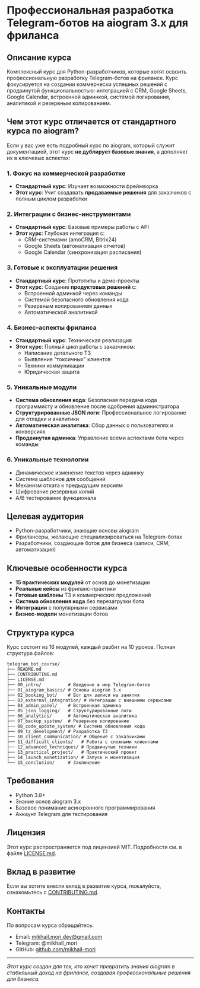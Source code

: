 # Профессиональная разработка Telegram-ботов на aiogram 3.x для фриланса

## Описание курса
Комплексный курс для Python-разработчиков, которые хотят освоить профессиональную разработку Telegram-ботов на фрилансе. Курс фокусируется на создании коммерчески успешных решений с продвинутой функциональностью: интеграцией с CRM, Google Sheets, Google Calendar, встроенной админкой, системой логирования, аналитикой и резервным копированием.

## Чем этот курс отличается от стандартного курса по aiogram?

Если у вас уже есть подробный курс по aiogram, который служит документацией, этот курс **не дублирует базовые знания**, а дополняет их в ключевых аспектах:

### 1. **Фокус на коммерческой разработке**
- **Стандартный курс**: Изучает возможности фреймворка
- **Этот курс**: Учит создавать **продаваемые решения** для заказчиков с полным циклом разработки

### 2. **Интеграции с бизнес-инструментами**
- **Стандартный курс**: Базовые примеры работы с API
- **Этот курс**: Глубокая интеграция с:
  - CRM-системами (amoCRM, Bitrix24)
  - Google Sheets (автоматизация отчетов)
  - Google Calendar (синхронизация расписания)

### 3. **Готовые к эксплуатации решения**
- **Стандартный курс**: Прототипы и демо-проекты
- **Этот курс**: Создание **продуктовых решений** с:
  - Встроенной админкой через команды
  - Системой безопасного обновления кода
  - Резервным копированием данных
  - Автоматической аналитикой

### 4. **Бизнес-аспекты фриланса**
- **Стандартный курс**: Техническая реализация
- **Этот курс**: Полный цикл работы с заказчиком:
  - Написание детального ТЗ
  - Выявление "токсичных" клиентов
  - Техники коммуникации
  - Юридическая защита

### 5. **Уникальные модули**
- **Система обновления кода**: Безопасная передача кода программисту и обновление после одобрения администратора
- **Структурированные JSON логи**: Профессиональное логирование для отладки и аналитики
- **Автоматическая аналитика**: Сбор данных о пользователях и конверсиях
- **Продвинутая админка**: Управление всеми аспектами бота через команды

### 6. **Уникальные технологии**
- Динамическое изменение текстов через админку
- Система шаблонов для сообщений
- Механизм отката к предыдущим версиям
- Шифрование резервных копий
- A/B тестирование функционала

## Целевая аудитория
- Python-разработчики, знающие основы aiogram
- Фрилансеры, желающие специализироваться на Telegram-ботах
- Разработчики, создающие ботов для бизнеса (записи, CRM, автоматизация)

## Ключевые особенности курса
- **15 практических модулей** от основ до монетизации
- **Реальные кейсы** из фриланс-практики
- **Готовые шаблоны** ТЗ и коммерческих предложений
- **Система обновления кода** без перезагрузки бота
- **Интеграции** с популярными сервисами
- **Бизнес-модели** монетизации ботов

## Структура курса
Курс состоит из 16 модулей, каждый разбит на 10 уроков. Полная структура файлов:

```
telegram_bot_course/
├── README.md
├── CONTRIBUTING.md
├── LICENSE.md
├── 00_intro/          # Введение в мир Telegram-ботов
├── 01_aiogram_basics/ # Основы aiogram 3.x
├── 02_booking_bot/    # Бот для записи на занятия
├── 03_external_integration/ # Интеграции с внешними сервисами
├── 04_admin_panel/    # Встроенная админка
├── 05_json_logging/   # Структурированные логи
├── 06_analytics/      # Автоматическая аналитика
├── 07_backup_system/  # Резервное копирование
├── 08_code_update_system/ # Система обновления кода
├── 09_tz_development/ # Разработка ТЗ
├── 10_client_communication/ # Общение с заказчиками
├── 11_difficult_clients/   # Работа с сложными клиентами
├── 12_advanced_techniques/ # Продвинутые техники
├── 13_practical_project/   # Практический проект
├── 14_launch_monetization/ # Запуск и монетизация
└── 15_conclusion/     # Заключение
```

## Требования
- Python 3.8+
- Знание основ aiogram 3.x
- Базовое понимание асинхронного программирования
- Аккаунт Telegram для тестирования

## Лицензия
Этот курс распространяется под лицензией MIT. Подробности см. в файле [LICENSE.md](LICENSE.md).

## Вклад в развитие
Если вы хотите внести вклад в развитие курса, пожалуйста, ознакомьтесь с [CONTRIBUTING.md](CONTRIBUTING.md).

## Контакты
По вопросам курса обращайтесь:
- Email: mikhail.mori.dev@gmail.com
- Telegram: @mikhail_mori
- GitHub: [github.com/mikhail-mori](https://github.com/mikhail-mori)

---

*Этот курс создан для тех, кто хочет превратить знания aiogram в стабильный доход на фрилансе, создавая профессиональные решения для бизнеса.*